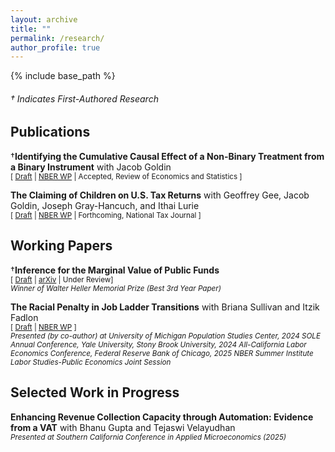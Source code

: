 ```yaml
---
layout: archive
title: ""
permalink: /research/
author_profile: true
---
```


{% include base_path %}

###### &dagger; Indicates First-Authored Research

## Publications 

 
&dagger;**Identifying the Cumulative Causal Effect of a Non-Binary Treatment from a Binary Instrument** with Jacob Goldin <br />
<small>[ [Draft][cce_draft_link] | [NBER WP][cce_nber_wp] | Accepted, Review of Economics and Statistics ] </small>

[cce_draft_link]: https://vedant-vohra.github.io/files/CCE.pdf

[cce_nber_wp]: https://www.nber.org/papers/w32425 

**The Claiming of Children on U.S. Tax Returns** with Geoffrey Gee, Jacob Goldin, Joseph Gray-Hancuch, and Ithai Lurie <br/>
<small>[ [Draft][children_claiming] | [NBER WP][children_claiming_nber_wp] | Forthcoming, National Tax Journal ] </small>

[children_claiming]: https://vedant-vohra.github.io/files/child-claiming.pdf

[children_claiming_nber_wp]: https://www.nber.org/papers/w33277

## Working Papers

&dagger;**Inference for the Marginal Value of Public Funds** <br />
<small>[ [Draft][inference_no_data_draft_link] | [arXiv][inference_no_data_arxiv] | Under Review] <br /> </small>
*<small>Winner of Walter Heller Memorial Prize (Best 3rd Year Paper)</small>*

[inference_no_data_draft_link]: https://vedant-vohra.github.io/files/mvpf_inference.pdf

[inference_no_data_arxiv]: https://arxiv.org/abs/2410.00217


**The Racial Penalty in Job Ladder Transitions** with Briana Sullivan and Itzik Fadlon <br /> 
<small>[ [Draft][penalty_draft_link] | [NBER WP][penalty_nber_wp] ]  <br /> </small>
*<small>Presented (by co-author) at University of Michigan Population Studies Center, 2024 SOLE Annual Conference, Yale
University, Stony Brook University, 2024 All-California Labor Economics Conference, Federal Reserve Bank of Chicago, 2025 NBER Summer Institute Labor Studies-Public Economics Joint Session </small>*


[penalty_draft_link]: https://vedant-vohra.github.io/files/racial_penalty.pdf

[penalty_nber_wp]: https://www.nber.org/papers/w34058 




##  Selected Work in Progress 

**Enhancing Revenue Collection Capacity through Automation: Evidence from a VAT** with Bhanu Gupta and Tejaswi Velayudhan <br /> 
*<small>Presented at Southern California Conference in Applied Microeconomics (2025)</small>*

